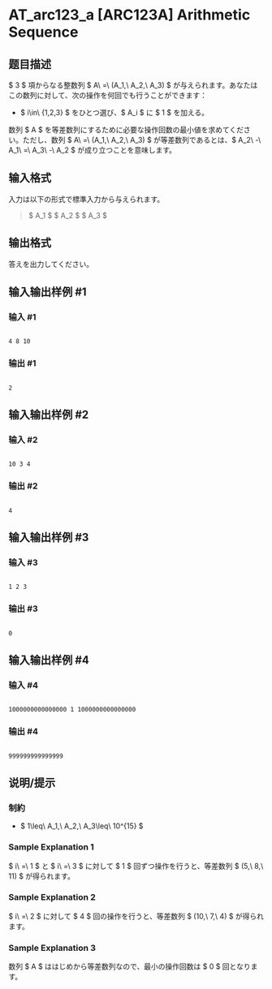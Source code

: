 # AT_arc123_a [ARC123A] Arithmetic Sequence

## 题目描述

[problemUrl]: https://atcoder.jp/contests/arc123/tasks/arc123_a

$ 3 $ 項からなる整数列 $ A\ =\ (A_1,\ A_2,\ A_3) $ が与えられます。あなたはこの数列に対して、次の操作を何回でも行うことができます：

- $ i\in\ \{1,2,3\} $ をひとつ選び、$ A_i $ に $ 1 $ を加える。

数列 $ A $ を等差数列にするために必要な操作回数の最小値を求めてください。ただし、数列 $ A\ =\ (A_1,\ A_2,\ A_3) $ が等差数列であるとは、$ A_2\ -\ A_1\ =\ A_3\ -\ A_2 $ が成り立つことを意味します。

## 输入格式

入力は以下の形式で標準入力から与えられます。

> $ A_1 $ $ A_2 $ $ A_3 $

## 输出格式

答えを出力してください。

## 输入输出样例 #1

### 输入 #1

```
4 8 10
```

### 输出 #1

```
2
```

## 输入输出样例 #2

### 输入 #2

```
10 3 4
```

### 输出 #2

```
4
```

## 输入输出样例 #3

### 输入 #3

```
1 2 3
```

### 输出 #3

```
0
```

## 输入输出样例 #4

### 输入 #4

```
1000000000000000 1 1000000000000000
```

### 输出 #4

```
999999999999999
```

## 说明/提示

### 制約

- $ 1\leq\ A_1,\ A_2,\ A_3\leq\ 10^{15} $

### Sample Explanation 1

$ i\ =\ 1 $ と $ i\ =\ 3 $ に対して $ 1 $ 回ずつ操作を行うと、等差数列 $ (5,\ 8,\ 11) $ が得られます。

### Sample Explanation 2

$ i\ =\ 2 $ に対して $ 4 $ 回の操作を行うと、等差数列 $ (10,\ 7,\ 4) $ が得られます。

### Sample Explanation 3

数列 $ A $ ははじめから等差数列なので、最小の操作回数は $ 0 $ 回となります。